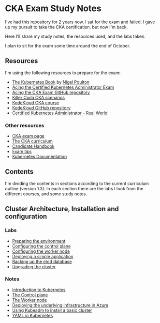 # CKA Exam Study Notes

I've had this repository for 2 years now. I sat for the exam and failed. I gave up my pursuit to take the CKA certification, but now I'm back.

Here I'll share my study notes, the resources used, and the labs taken.

I plan to sit for the exam some time around the end of October.

## Resources

I'm using the following resources to prepare for the exam:

- [The Kubernetes Book](https://github.com/nigelpoulton/TheK8sBook) by [Nigel Poulton](https://nigelpoulton.com/)
- [Acing the Certified Kubernetes Administrator Exam](https://www.manning.com/books/acing-the-certified-kubernetes-administrator-exam)
- [Acing the CKA Exam GitHub repository](https://github.com/chadmcrowell/acing-the-cka-exam)
- [Killer Coda CKA scenarios](https://killercoda.com/cka)
- [KodeKloud CKA course](https://www.udemy.com/course/certified-kubernetes-administrator-with-practice-tests/)
- [KodeKloud GitHub repository](https://github.com/kodekloudhub/certified-kubernetes-administrator-course)
- [Certified Kubernetes Administrator - Real World](https://www.udemy.com/course/certified-kubernetes-administrator-cka-real-world/)

### Other resources

- [CKA exam page](https://training.linuxfoundation.org/certification/certified-kubernetes-administrator-cka/)
- [The CKA curriculum](https://github.com/cncf/curriculum/blob/master/CKA_Curriculum_v1.30.pdf)
- [Candidate Handbook](https://docs.linuxfoundation.org/tc-docs/certification/lf-handbook2)
- [Exam tips](https://docs.linuxfoundation.org/tc-docs/certification/tips-cka-and-ckad)
- [Kubernetes Documentation](https://kubernetes.io/docs/home/)

## Contents

I'm dividing the contents in sections according to the current curriculum outline (version 1.3). In each section there are the labs I took from the different courses, and some study notes.

## Cluster Architecture, Installation and configuration

### Labs

- [Preparing the environment](Architecture_Installation_and_Configuration/Labs/environment.md)
- [Configuring the control plane](Architecture_Installation_and_Configuration/Labs/configure_cp.md)
- [Configuring the worker node](Architecture_Installation_and_Configuration/Labs/configure_worker.md)
- [Deploying a simple application](Architecture_Installation_and_Configuration/Labs/deploy_app.md)
- [Backing up the etcd database](Architecture_Installation_and_Configuration/Labs/backup_etcd.md)
- [Upgrading the cluster](Architecture_Installation_and_Configuration/Labs/upgrade_cluster.md)

### Notes

- [Introduction to Kubernetes](Architecture_Installation_and_Configuration/Notes/What_is_Kubernetes.md)
- [The Control plane](/Architecture_Installation_and_Configuration/Notes/The_control_plane.md)
- [The Worker node](/Architecture_Installation_and_Configuration/Notes/The_worker_node.md)
- [Deploying the underlying infrastructure in Azure](/Architecture_Installation_and_Configuration/Notes/Infrastructure.md)
- [Using Kubeadm to install a basic cluster](/Architecture_Installation_and_Configuration/Notes/Kubeadm.md)
- [YAML in Kubernetes](Architecture_Installation_and_Configuration/Notes/YAML_Kubernetes.md)
